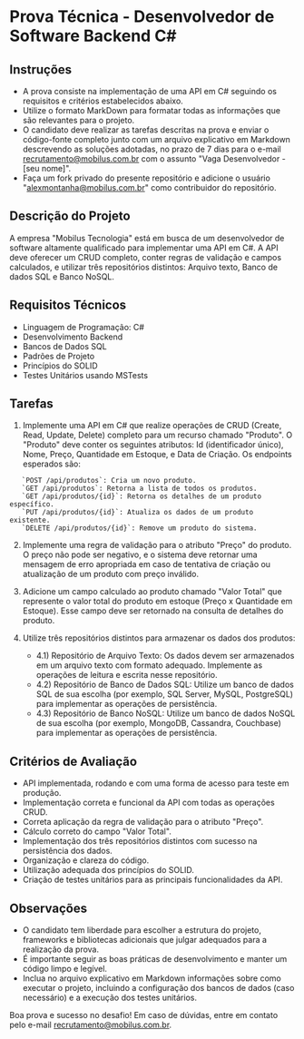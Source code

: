 # Prova Técnica - Desenvolvedor de Software Backend C#

## Instruções

- A prova consiste na implementação de uma API em C# seguindo os requisitos e critérios estabelecidos abaixo.
- Utilize o formato MarkDown para formatar todas as informações que são relevantes para o projeto.
- O candidato deve realizar as tarefas descritas na prova e enviar o código-fonte completo junto com um arquivo explicativo em Markdown descrevendo as soluções adotadas, no prazo de 7 dias para o e-mail recrutamento@mobilus.com.br com o assunto "Vaga Desenvolvedor - [seu nome]".
- Faça um fork privado do presente repositório e adicione o usuário "alexmontanha@mobilus.com.br" como contribuidor do repositório.

## Descrição do Projeto

A empresa "Mobilus Tecnologia" está em busca de um desenvolvedor de software altamente qualificado para implementar uma API em C#. A API deve oferecer um CRUD completo, conter regras de validação e campos calculados, e utilizar três repositórios distintos: Arquivo texto, Banco de dados SQL e Banco NoSQL.

## Requisitos Técnicos

- Linguagem de Programação: C#
- Desenvolvimento Backend
- Bancos de Dados SQL
- Padrões de Projeto
- Princípios do SOLID
- Testes Unitários usando MSTests

## Tarefas

1. Implemente uma API em C# que realize operações de CRUD (Create, Read, Update, Delete) completo para um recurso chamado "Produto". O "Produto" deve conter os seguintes atributos: Id (identificador único), Nome, Preço, Quantidade em Estoque, e Data de Criação. Os endpoints esperados são:

``` http 
   `POST /api/produtos`: Cria um novo produto.
   `GET /api/produtos`: Retorna a lista de todos os produtos.
   `GET /api/produtos/{id}`: Retorna os detalhes de um produto específico.
   `PUT /api/produtos/{id}`: Atualiza os dados de um produto existente.
   `DELETE /api/produtos/{id}`: Remove um produto do sistema.
```

2. Implemente uma regra de validação para o atributo "Preço" do produto. O preço não pode ser negativo, e o sistema deve retornar uma mensagem de erro apropriada em caso de tentativa de criação ou atualização de um produto com preço inválido.

3. Adicione um campo calculado ao produto chamado "Valor Total" que represente o valor total do produto em estoque (Preço x Quantidade em Estoque). Esse campo deve ser retornado na consulta de detalhes do produto.

4. Utilize três repositórios distintos para armazenar os dados dos produtos:
   - 4.1) Repositório de Arquivo Texto: Os dados devem ser armazenados em um arquivo texto com formato adequado. Implemente as operações de leitura e escrita nesse repositório.
   - 4.2) Repositório de Banco de Dados SQL: Utilize um banco de dados SQL de sua escolha (por exemplo, SQL Server, MySQL, PostgreSQL) para implementar as operações de persistência.
   - 4.3) Repositório de Banco NoSQL: Utilize um banco de dados NoSQL de sua escolha (por exemplo, MongoDB, Cassandra, Couchbase) para implementar as operações de persistência.

## Critérios de Avaliação

- API implementada, rodando e com uma forma de acesso para teste em produção.
- Implementação correta e funcional da API com todas as operações CRUD.
- Correta aplicação da regra de validação para o atributo "Preço".
- Cálculo correto do campo "Valor Total".
- Implementação dos três repositórios distintos com sucesso na persistência dos dados.
- Organização e clareza do código.
- Utilização adequada dos princípios do SOLID.
- Criação de testes unitários para as principais funcionalidades da API.

## Observações

- O candidato tem liberdade para escolher a estrutura do projeto, frameworks e bibliotecas adicionais que julgar adequados para a realização da prova.
- É importante seguir as boas práticas de desenvolvimento e manter um código limpo e legível.
- Inclua no arquivo explicativo em Markdown informações sobre como executar o projeto, incluindo a configuração dos bancos de dados (caso necessário) e a execução dos testes unitários.

Boa prova e sucesso no desafio! Em caso de dúvidas, entre em contato pelo e-mail recrutamento@mobilus.com.br.